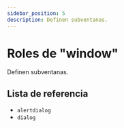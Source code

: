 ```yaml
---
sidebar_position: 5
description: Definen subventanas.
---
```


# Roles de "window"
Definen subventanas.

## Lista de referencia
- `alertdialog`
- `dialog`
